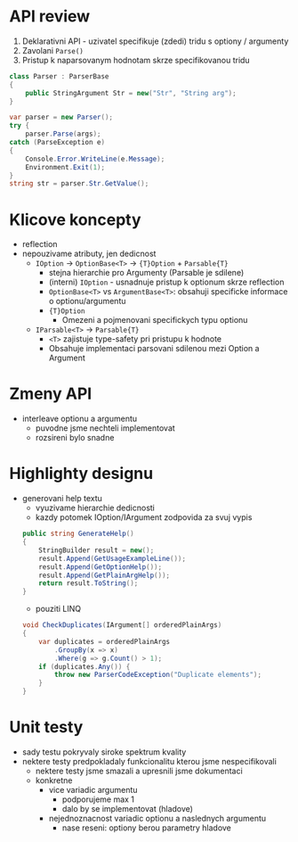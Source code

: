 # API review
1. Deklarativni API - uzivatel specifikuje (zdedi) tridu s optiony / argumenty
2. Zavolani `Parse()`
3. Pristup k naparsovanym hodnotam skrze specifikovanou tridu
```csharp
class Parser : ParserBase
{
	public StringArgument Str = new("Str", "String arg");
}

var parser = new Parser();
try {
    parser.Parse(args);
catch (ParseException e)
{
    Console.Error.WriteLine(e.Message);
    Environment.Exit(1);
}
string str = parser.Str.GetValue();
```

# Klicove koncepty
- reflection
- nepouzivame atributy, jen dedicnost
    - `IOption` -> `OptionBase<T>` -> `{T}Option` + `Parsable{T}`
        - stejna hierarchie pro Argumenty (Parsable je sdilene)
        - (interni) `IOption` - usnadnuje pristup k optionum skrze reflection
        - `OptionBase<T>` vs `ArgumentBase<T>`: obsahuji specificke informace o optionu/argumentu
        - `{T}Option`
            - Omezeni a pojmenovani specifickych typu optionu
    - `IParsable<T>` -> `Parsable{T}`
        - `<T>` zajistuje type-safety pri pristupu k hodnote
        - Obsahuje implementaci parsovani sdilenou mezi Option a Argument

# Zmeny API
- interleave optionu a argumentu
    - puvodne jsme nechteli implementovat
    - rozsireni bylo snadne

# Highlighty designu
- generovani help textu
    - vyuzivame hierarchie dedicnosti
    - kazdy potomek IOption/IArgument zodpovida za svuj vypis
    ```C#
    public string GenerateHelp()
    {
        StringBuilder result = new();
        result.Append(GetUsageExampleLine());
        result.Append(GetOptionHelp());
        result.Append(GetPlainArgHelp());
        return result.ToString();
    }
    ```
    - pouziti LINQ
    ```C#
    void CheckDuplicates(IArgument[] orderedPlainArgs)
    {
        var duplicates = orderedPlainArgs
            .GroupBy(x => x)
            .Where(g => g.Count() > 1);
        if (duplicates.Any()) {
            throw new ParserCodeException("Duplicate elements");
        }
    }
    ```

# Unit testy
- sady testu pokryvaly siroke spektrum kvality
- nektere testy predpokladaly funkcionalitu kterou jsme nespecifikovali
    - nektere testy jsme smazali a upresnili jsme dokumentaci
    - konkretne
        - vice variadic argumentu
            - podporujeme max 1
            - dalo by se implementovat (hladove)
        - nejednoznacnost variadic optionu a naslednych argumentu
            - nase reseni: optiony berou parametry hladove
